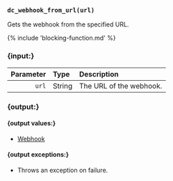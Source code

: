 ### `dc_webhook_from_url(url)`

Gets the webhook from the specified URL.

{% include 'blocking-function.md' %}


### {input:}

| Parameter | Type   | Description             |
|----------:|:-------|:------------------------|
|     `url` | String | The URL of the webhook. |


### {output:}

#### {output values:}

* [Webhook](/values/webhook.md)

#### {output exceptions:}

* Throws an exception on failure.